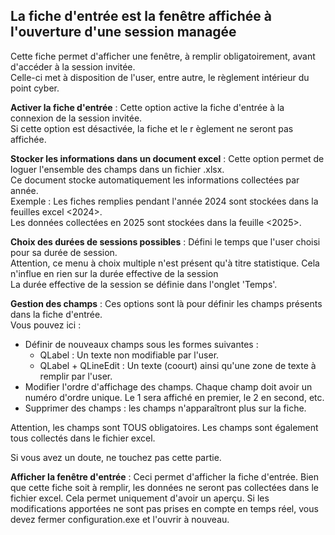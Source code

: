 ## La fiche d'entrée est la fenêtre affichée à l'ouverture d'une session managée


Cette fiche permet d'afficher une fenêtre, à remplir obligatoirement, avant d'accéder à la session invitée.<br>
Celle-ci met à disposition de l'user, entre autre, le règlement intérieur du point cyber. 


**Activer la fiche d'entrée** : Cette option active la fiche d'entrée à la connexion de la session invitée.<br>
Si cette option est désactivée, la fiche et le r
èglement ne seront pas affichée.

**Stocker les informations dans un document excel** : Cette option permet de loguer l'ensemble des champs dans un fichier .xlsx.<br>
Ce document stocke automatiquement les informations collectées par année.<br>
Exemple : Les fiches remplies pendant l'année 2024 sont stockées dans la feuilles excel <2024>.<br>
Les données collectées en 2025 sont stockées dans la feuille <2025>.<br>


**Choix des durées de sessions possibles** : Défini le temps que l'user choisi pour sa durée de session.<br>
Attention, ce menu à choix multiple n'est présent qu'à titre statistique. Cela n'influe en rien sur la durée effective de la session<br>
La durée effective de la session se définie dans l'onglet 'Temps'.


**Gestion des champs** : Ces options sont là pour définir les champs présents dans la fiche d'entrée.<br>
Vous pouvez ici :<br>
* Définir de nouveaux champs sous les formes suivantes :<br>
    * QLabel : Un texte non modifiable par l'user.<br>
    * QLabel + QLineEdit : Un texte (coourt) ainsi qu'une zone de texte à remplir par l'user.<br>
* Modifier l'ordre d'affichage des champs. Chaque champ doit avoir un numéro d'ordre unique. Le 1 sera affiché en premier, le 2 en second, etc.<br>
* Supprimer des champs : les champs n'apparaîtront plus sur la fiche.<br>


Attention, les champs sont TOUS obligatoires. Les champs sont également tous collectés dans le fichier excel.


Si vous avez un doute, ne touchez pas cette partie.


**Afficher la fenêtre d'entrée** : Ceci permet d'afficher la fiche d'entrée. Bien que cette fiche soit à remplir, les données ne seront pas collectées dans le fichier excel. Cela permet uniquement d'avoir un aperçu.
Si les modifications apportées ne sont pas prises en compte en temps réel, vous devez fermer configuration.exe et l'ouvrir à nouveau.